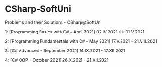 # CSharp-SoftUni
Problems and their Solutions - CSharp@SoftUni

1: [Programming Basics with C# - April 2021]
   02.IV.2021 <-> 31.V.2021
          
2: [Programming Fundamentals with C# - May 2021]
   17.V.2021 - 21.VIII.2021
          
3: [C# Advanced - September 2021]
   14.IX.2021 - 17.XII.2021
    
4: [C# OOP - October 2021]
   26.X.2021 - 21.XII.2021
